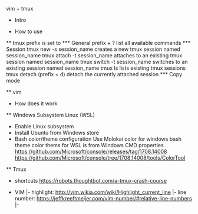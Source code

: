 vim + tmux

* Intro

* How to use

** tmux
    prefix is set to <C-a>
*** General
    prefix + ?
       list all available commands 
*** Session
    tmux new -s session_name
        creates a new tmux session named session_name
    tmux attach -t session_name
        attaches to an existing tmux session named session_name
    tmux switch -t session_name
        switches to an existing session named session_name
    tmux ls
        lists existing tmux sessions
    tmux detach (prefix + d)
        detach the currently attached session
*** Copy mode

** vim

* How does it work

** Windows Subsystem Linux (WSL)

- Enable Linux subsystem
- Install Ubuntu from Windows store
- Bash color/theme configuration
	Use Molokai color for windows bash theme
	color thems for WSL is from Windows CMD properties
	https://github.com/Microsoft/console/releases/tag/1708.14008
    https://github.com/Microsoft/console/tree/1708.14008/tools/ColorTool

** Tmux
- shortcuts
    https://robots.thoughtbot.com/a-tmux-crash-course

- VIM
|- highlight: http://vim.wikia.com/wiki/Highlight_current_line
|- line number: https://jeffkreeftmeijer.com/vim-number/#relative-line-numbers
|-  
